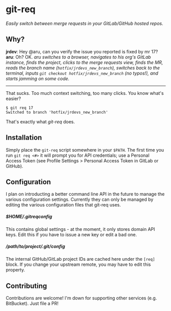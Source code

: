 git-req
=======

*Easily switch between merge requests in your GitLab/GitHub hosted repos.*

Why?
----

**jrdev**: Hey @aru, can you verify the issue you reported is fixed by mr 17?
**aru**: Oh? OK.
*aru switches to a browser, navigates to his org's GitLab instance, finds the project, clicks to the merge requests view, finds the MR, reads the branch name (`hotfix/jrdevs_new_branch`), switches back to the terminal, inputs `git checkout hotfix/jrdevs_new_branch` (no typos!), and starts jamming on some code.*

---

That sucks. Too much context switching, too many clicks.  You know what's easier?

```shell
$ git req 17
Switched to branch 'hotfix/jrdevs_new_branch'
```

That's exactly what *git-req* does.

Installation
------------

Simply place the `git-req` script somewhere in your `$PATH`. The first time you run `git req <#>` it will prompt you for API credentials; use a Personal Access Token (see Profile Settings > Personal Access Token in GitLab or GitHub).

Configuration
-------------

I plan on introducting a better command line API in the future to manage the various configuration settings.
Currently they can only be managed by editing the various configuration files that git-req uses.

##### $HOME/.gitreqconfig

This contains global settings - at the moment, it only stores domain API keys. Edit this if you have to issue a new key or edit a bad one.

##### /path/to/project/.git/config

The internal GitHub/GitLab project IDs are cached here under the `[req]` block. If you change your upstream
remote, you may have to edit this property.

Contributing
------------

Contributions are welcome! I'm down for supporting other services (e.g. BitBucket). Just file a PR!
